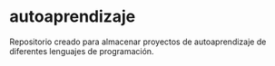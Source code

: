 # autoaprendizaje
Repositorio creado para almacenar proyectos de autoaprendizaje de diferentes lenguajes de programación.
